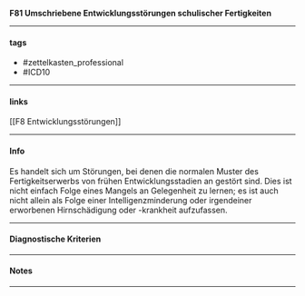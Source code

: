 __F81 Umschriebene Entwicklungsstörungen schulischer Fertigkeiten__

___________________________________________
#### tags

- #zettelkasten_professional
- #ICD10 
___________________________________________
#### links

[[F8 Entwicklungsstörungen]]

___________________________________________
#### Info
Es handelt sich um Störungen, bei denen die normalen Muster des Fertigkeitserwerbs von frühen Entwicklungsstadien an gestört sind. Dies ist nicht einfach Folge eines Mangels an Gelegenheit zu lernen; es ist auch nicht allein als Folge einer Intelligenzminderung oder irgendeiner erworbenen Hirnschädigung oder -krankheit aufzufassen.
___________________________________________
#### Diagnostische Kriterien

___________________________________________
#### Notes

___________________________________________


